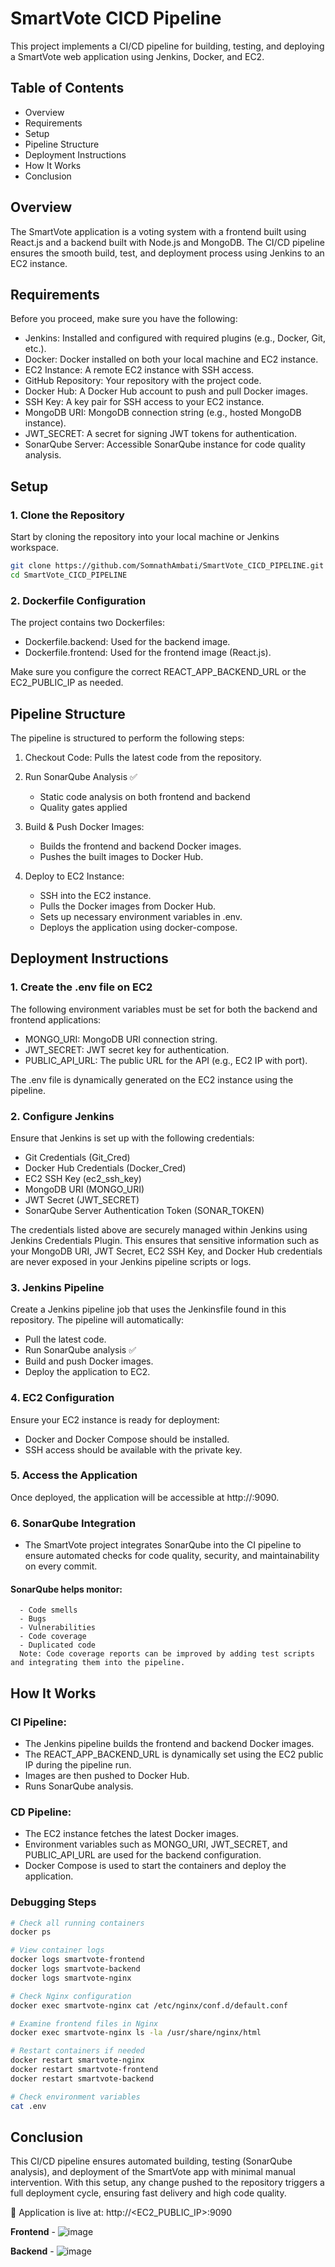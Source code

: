 # SmartVote CICD Pipeline
This project implements a CI/CD pipeline for building, testing, and deploying a SmartVote web application using Jenkins, Docker, and EC2.

## Table of Contents
- Overview
- Requirements
- Setup
- Pipeline Structure
- Deployment Instructions
- How It Works
- Conclusion

## Overview
The SmartVote application is a voting system with a frontend built using React.js and a backend built with Node.js and MongoDB. The CI/CD pipeline ensures the smooth build, test, and deployment process using Jenkins to an EC2 instance.

## Requirements
Before you proceed, make sure you have the following:

- Jenkins: Installed and configured with required plugins (e.g., Docker, Git, etc.).
- Docker: Docker installed on both your local machine and EC2 instance.
- EC2 Instance: A remote EC2 instance with SSH access.
- GitHub Repository: Your repository with the project code.
- Docker Hub: A Docker Hub account to push and pull Docker images.
- SSH Key: A key pair for SSH access to your EC2 instance.
- MongoDB URI: MongoDB connection string (e.g., hosted MongoDB instance).
- JWT_SECRET: A secret for signing JWT tokens for authentication.
- SonarQube Server: Accessible SonarQube instance for code quality analysis.


## Setup
### 1. Clone the Repository
Start by cloning the repository into your local machine or Jenkins workspace.

```bash
git clone https://github.com/SomnathAmbati/SmartVote_CICD_PIPELINE.git
cd SmartVote_CICD_PIPELINE
```

### 2. Dockerfile Configuration
The project contains two Dockerfiles:

- Dockerfile.backend: Used for the backend image.
- Dockerfile.frontend: Used for the frontend image (React.js).

Make sure you configure the correct REACT_APP_BACKEND_URL or the EC2_PUBLIC_IP as needed.

## Pipeline Structure
The pipeline is structured to perform the following steps:

1. Checkout Code: Pulls the latest code from the repository.

2. Run SonarQube Analysis ✅
   - Static code analysis on both frontend and backend
   - Quality gates applied

3. Build & Push Docker Images:
   - Builds the frontend and backend Docker images.
   - Pushes the built images to Docker Hub.

4. Deploy to EC2 Instance:
   - SSH into the EC2 instance.
   - Pulls the Docker images from Docker Hub.
   - Sets up necessary environment variables in .env.
   - Deploys the application using docker-compose.

## Deployment Instructions
### 1. Create the .env file on EC2
The following environment variables must be set for both the backend and frontend applications:

- MONGO_URI: MongoDB URI connection string.
- JWT_SECRET: JWT secret key for authentication.
- PUBLIC_API_URL: The public URL for the API (e.g., EC2 IP with port).

The .env file is dynamically generated on the EC2 instance using the pipeline.


### 2. Configure Jenkins
Ensure that Jenkins is set up with the following credentials:

- Git Credentials (Git_Cred)
- Docker Hub Credentials (Docker_Cred)
- EC2 SSH Key (ec2_ssh_key)
- MongoDB URI (MONGO_URI)
- JWT Secret (JWT_SECRET)
- SonarQube Server Authentication Token (SONAR_TOKEN)
  
The credentials listed above are securely managed within Jenkins using Jenkins Credentials Plugin. This ensures that sensitive information such as your MongoDB URI, JWT Secret, EC2 SSH Key, and Docker Hub credentials are never exposed in your Jenkins pipeline scripts or logs.

### 3. Jenkins Pipeline
Create a Jenkins pipeline job that uses the Jenkinsfile found in this repository. The pipeline will automatically:

- Pull the latest code.
- Run SonarQube analysis ✅
- Build and push Docker images.
- Deploy the application to EC2.

### 4. EC2 Configuration
Ensure your EC2 instance is ready for deployment:

- Docker and Docker Compose should be installed.
- SSH access should be available with the private key.

### 5. Access the Application
Once deployed, the application will be accessible at http://<EC2-IP>:9090.

### 6. SonarQube Integration
   - The SmartVote project integrates SonarQube into the CI pipeline to ensure automated checks for code quality, security, and maintainability on every commit.

   #### SonarQube helps monitor:
      - Code smells
      - Bugs
      - Vulnerabilities
      - Code coverage
      - Duplicated code
      Note: Code coverage reports can be improved by adding test scripts and integrating them into the pipeline.



## How It Works
### CI Pipeline:
- The Jenkins pipeline builds the frontend and backend Docker images.
- The REACT_APP_BACKEND_URL is dynamically set using the EC2 public IP during the pipeline run.
- Images are then pushed to Docker Hub.
- Runs SonarQube analysis.

### CD Pipeline:
- The EC2 instance fetches the latest Docker images.
- Environment variables such as MONGO_URI, JWT_SECRET, and PUBLIC_API_URL are used for the backend configuration.
- Docker Compose is used to start the containers and deploy the application.

### Debugging Steps
```bash
# Check all running containers
docker ps

# View container logs
docker logs smartvote-frontend
docker logs smartvote-backend
docker logs smartvote-nginx

# Check Nginx configuration
docker exec smartvote-nginx cat /etc/nginx/conf.d/default.conf

# Examine frontend files in Nginx
docker exec smartvote-nginx ls -la /usr/share/nginx/html

# Restart containers if needed
docker restart smartvote-nginx
docker restart smartvote-frontend
docker restart smartvote-backend

# Check environment variables
cat .env
```

## Conclusion
This CI/CD pipeline ensures automated building, testing (SonarQube analysis), and deployment of the SmartVote app with minimal manual intervention. With this setup, any change pushed to the repository triggers a full deployment cycle, ensuring fast delivery and high code quality.

🚀 Application is live at: http://<EC2_PUBLIC_IP>:9090

**Frontend** -
![image](https://github.com/user-attachments/assets/e482ee92-56b6-4a29-b8fe-76137222c005)

**Backend** -
![image](https://github.com/user-attachments/assets/a2820199-7e4f-4950-8691-b4e199fa1b6c)


